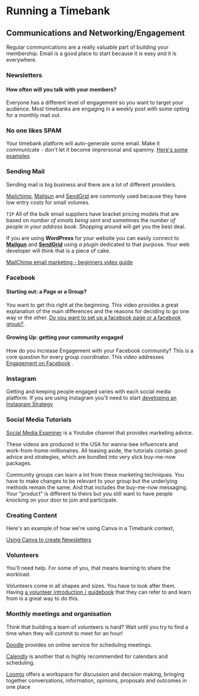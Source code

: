 # Running a Timebank 

## Communications and Networking/Engagement 

Regular communications are a really valuable part of building your membership. Email is a good place to start because it is easy and it is everywhere. 


### Newsletters 

#### How often will you talk with your members?

Everyone has a different level of engagement so you want to target your audience. Most timebanks are engaging in a weekly post with some opting for a monthly mail out. 


### No one likes SPAM
Your timebank platform will auto-generate some email. Make it communicate - don't let it become imprersonal and spammy.  [Here's some examples](https://docs.google.com/document/d/1q1QbZX53q4rygu3c_iIsbTDhAoqq25Eisecd4m2jy9g/edit) 

### Sending Mail
Sending mail is big business and there are a lot of different providers. 

[Mailchimp](https://mailchimp.com), [Mailgun](https://www.mailgun.com/pricing/) and [SendGrid](https://sendgrid.com) are commonly used because they have low entry costs for small volumes. 

`TIP` All of the bulk email suppliers have bracket pricing models that are based on *number of emails being sent* and sometimes the *number of people in your address book*. Shopping around will get you the best deal.

If you are using **WordPress** for your website you can easily connect to [**Mailgun**](https://www.mailgun.com/pricing/) and [**SendGrid**](https://sendgrid.com) using *a plugin* dedicated to that purpose. Your web developer will think that is a piece of cake. 

[MailChimp email marketing - beginners video guide](https://youtu.be/ppQ8w90OpV4)


### Facebook

#### Starting out: a Page or a Group?
You want to get this right at the beginning. This video provides a great explanation of the main differences and the reasons for deciding to go one way or the other. 
[Do you want to set up a facebook page or a facebook group?](https://youtu.be/GJcHKOTHjIg). 

#### Growing Up: getting your community engaged
How do you increase Engagement with your Facebook community? This is a core question for every group coordinator. This video addresses [Engagement on Facebook](https://youtu.be/Bam_rXmoOs4)  . 

### Instagram
Getting and keeping people engaged varies with each social media platform. If you are using Instagram you'll need to start [developing an Instagram Strategy](https://youtu.be/PKUn7wU5sIc)

### Social Media Tutorials

[Social Media Examiner](https://www.youtube.com/channel/UCS3lFRhXKfCZ8FvRqPjy9NA) is a Youtube channel that provides marketing advice. 

These videos are produced in the USA for wanna-bee influencers and work-from-home-millionaires. All teasing aside, the tutorials contain good advice and strategies, which are bundled into very slick buy-me-now packages. 

Community groups can learn a lot from these marketing techniques. You have to make changes to be relevant to your group but the underlying methods remain the same. And that includes the buy-me-now messaging. Your "product" is different to theirs but you still want to have people knocking on your door to join and participate. 

### Creating Content


Here's an example of how we're using Canva in a Timebank context, 

[Using Canva to create Newsletters](https://docs.google.com/document/d/1qqijThiNmymbRXec053YYK8pb1vESQnD39JjkXrVO4s/edit?usp=sharing)


### Volunteers
You'll need help. For some of you, that means learning to share the workload.

Volunteers come in all shapes and sizes. You have to look after them. Having [a volunteer introduction / guidebook](https://drive.google.com/file/d/14YmqUD1mnOcBjsM_rhH3Bgpm40ED4Y7T/view) that they can refer to and learn from is a great way to do this. 

### Monthly meetings and organisation

Think that building a team of volunteers is hard? Wait until you try to find a time when they will commit to meet for an hour! 

[Doodle](https://doodle.com/en/) provides on online service for scheduling meetings. 

[Calendly](https://calendly.com) is another that is highly recommended for calendars and scheduling.

[Loomio](https://www.loomio.com/product) offers a workspace for discussion and decision making, bringing together conversations, information, opinions, proposals and outcomes in one place


